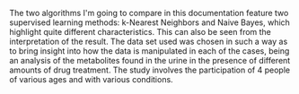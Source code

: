 The two algorithms I'm going to compare in this documentation feature two supervised learning methods: k-Nearest Neighbors and Naive Bayes, which highlight quite different characteristics. This can also be seen from the interpretation of the result. The data set used was chosen in such a way as to bring insight into how the data is manipulated in each of the cases, being an analysis of the metabolites found in the urine in the presence of different amounts of drug treatment. The study involves the participation of 4 people of various ages and with various conditions.
